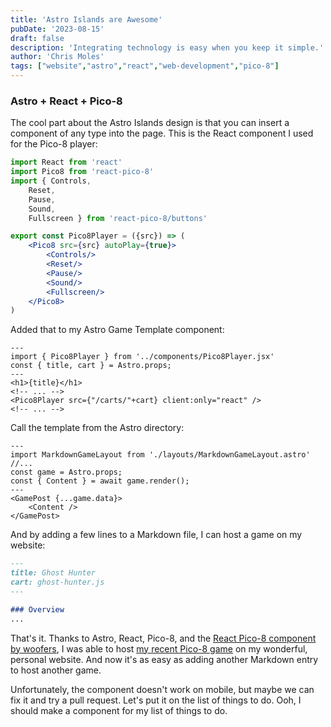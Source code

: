 ```yaml
---
title: 'Astro Islands are Awesome'
pubDate: '2023-08-15'
draft: false
description: 'Integrating technology is easy when you keep it simple.'
author: 'Chris Moles'
tags: ["website","astro","react","web-development","pico-8"]
---
```


### Astro + React + Pico-8

The cool part about the Astro Islands design is that you can insert a component
of any type into the page. This is the React component I used for the Pico-8
player:

```jsx
import React from 'react'
import Pico8 from 'react-pico-8'
import { Controls,
    Reset,
    Pause,
    Sound,
    Fullscreen } from 'react-pico-8/buttons'

export const Pico8Player = ({src}) => (
    <Pico8 src={src} autoPlay={true}>
        <Controls/>
        <Reset/>
        <Pause/>
        <Sound/>
        <Fullscreen/>
    </Pico8>
)
```

Added that to my Astro Game Template component:

```astro
---
import { Pico8Player } from '../components/Pico8Player.jsx'
const { title, cart } = Astro.props;
---
<h1>{title}</h1>
<!-- ... -->
<Pico8Player src={"/carts/"+cart} client:only="react" />
<!-- ... -->
```

Call the template from the Astro directory:

```astro
---
import MarkdownGameLayout from './layouts/MarkdownGameLayout.astro'
//...
const game = Astro.props;
const { Content } = await game.render();
---
<GamePost {...game.data}>
	<Content />
</GamePost>
```

And by adding a few lines to a Markdown file, I can host a game on my website:

```markdown
---
title: Ghost Hunter
cart: ghost-hunter.js
---

### Overview
...
```

That's it. Thanks to Astro, React, Pico-8, and the [React Pico-8 component by
woofers](//github.com/woofers/react-pico-8), I was able to host [my recent Pico-8
game](/games/ghost-hunter) on my wonderful, personal website. And now it's as
easy as adding another Markdown entry to host another game.

Unfortunately, the component doesn't work on mobile, but maybe we can fix it and try a pull request. Let's put it on the list of things to do. Ooh, I should make a component for my list of things to do.
